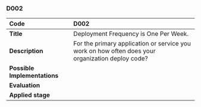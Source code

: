 ### D002

|**Code**           | **D002** |
| :--               | :--      |
|**Title**          | Deployment Frequency is One Per Week.|
|**Description**    | For the primary application or service you work on how often does your organization deploy code?|
|**Possible Implementations** | |
|**Evaluation**     | |
|**Applied stage**  | |
